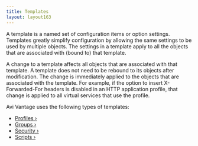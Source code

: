 ```yaml
---
title: Templates
layout: layout163
---
```

A template is a named set of configuration items or option settings. Templates greatly simplify configuration by allowing the same settings to be used by multiple objects. The settings in a template apply to all the objects that are associated with (bound to) that template.

A change to a template affects all objects that are associated with that template. A template does not need to be rebound to its objects after modification. The change is immediately applied to the objects that are associated with the template. For example, if the option to insert X-Forwarded-For headers is disabled in an HTTP application profile, that change is applied to all virtual services that use the profile.

Avi Vantage uses the following types of templates:

* <a href="./profiles">Profiles ›</a>
* <a href="./groups">Groups ›</a>
* <a href="./security">Security ›</a>
* <a href="./scripts">Scripts ›</a>  